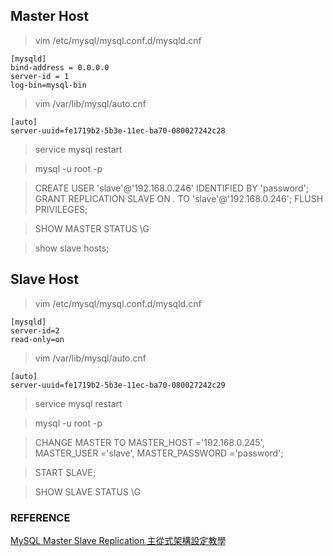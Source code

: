 
## Master Host
> vim /etc/mysql/mysql.conf.d/mysqld.cnf

    [mysqld]
    bind-address = 0.0.0.0
    server-id = 1
    log-bin=mysql-bin

> vim /var/lib/mysql/auto.cnf

    [auto]
    server-uuid=fe1719b2-5b3e-11ec-ba70-080027242c28 

> service mysql restart

> mysql -u root -p

> CREATE USER 'slave'@'192.168.0.246' IDENTIFIED BY 'password';
> GRANT REPLICATION SLAVE ON *.* TO 'slave'@'192.168.0.246';
> FLUSH PRIVILEGES;

> SHOW MASTER STATUS \G

> show slave hosts;

## Slave Host
> vim /etc/mysql/mysql.conf.d/mysqld.cnf

    [mysqld]    
    server-id=2    
    read-only=on

> vim /var/lib/mysql/auto.cnf

    [auto]
    server-uuid=fe1719b2-5b3e-11ec-ba70-080027242c29 

> service mysql restart

> mysql -u root -p

> CHANGE MASTER TO MASTER_HOST ='192.168.0.245', MASTER_USER ='slave', MASTER_PASSWORD ='password';

> START SLAVE;

> SHOW SLAVE STATUS \G

### REFERENCE
[MySQL Master Slave Replication 主從式架構設定教學](https://medium.com/dean-lin/%E6%89%8B%E6%8A%8A%E6%89%8B%E5%B8%B6%E4%BD%A0%E5%AF%A6%E4%BD%9C-mysql-master-slave-replication-16d0a0fa1d04)
